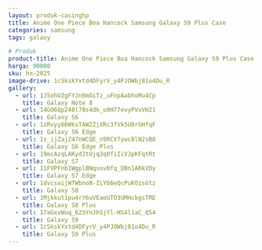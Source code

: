 ```yaml
---
layout: produk-casinghp
title: Anime One Piece Boa Hancock Samsung Galaxy S9 Plus Case
categories: samsung
tags: galaxy

# Produk
product-title: Anime One Piece Boa Hancock Samsung Galaxy S9 Plus Case
harga: 90000
sku: hn-2025
image-drive: 1cSkskYxtd4DFyrV_y4PJOWbj81o4Du_R
gallery:
  - url: 1J5ohU2gFYJn6mOiTz_uFnpAabhoMu4Cp
    title: Galaxy Note 8
  - url: 14GO6Qp240l70s4dk_o0H77evyPVxVH21
    title: Galaxy S6
  - url: 1zRvyy66WksTAW2ZjXRc3fVk5U0rGHfqF
    title: Galaxy S6 Edge
  - url: 1s_ijZajZ47nWCQE_n9RCV7ywc8lN2sB8
    title: Galaxy S6 Edge Plus
  - url: 19mcAzqLAKydJtUjq2q0fiIiVJpKFqtRt
    title: Galaxy S7
  - url: 11FVPFnb1WgplBNqsovNfq_DBn1ARkVDy
    title: Galaxy S7 Edge
  - url: 1dvcsaijWfWbnoN-ILY66eQcPuKOzsGtz
    title: Galaxy S8
  - url: 1Mjkkut1pu4rY6uVEaoUTO3UMHckgsTRE
    title: Galaxy S8 Plus
  - url: 17aGxvWuq_625YnJhSjYl-HS4l1aC_Q54
    title: Galaxy S9
  - url: 1cSkskYxtd4DFyrV_y4PJOWbj81o4Du_R
    title: Galaxy S9 Plus
---
```

